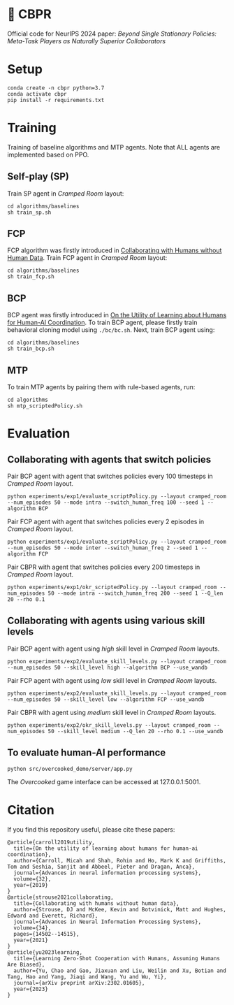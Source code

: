 # 🥘 CBPR 
Official code for NeurIPS 2024 paper: *Beyond Single Stationary Policies: Meta-Task Players as Naturally Superior Collaborators*
# Setup
```
conda create -n cbpr python=3.7
conda activate cbpr
pip install -r requirements.txt
```
# Training
Training of baseline algorithms and MTP agents. Note that ALL agents are implemented based on PPO.
## Self-play (SP)
Train SP agent in _Cramped Room_ layout:
```
cd algorithms/baselines
sh train_sp.sh
```
## FCP
FCP algorithm was firstly introduced in [Collaborating with Humans without Human Data](https://arxiv.org/abs/2110.08176). Train FCP agent in _Cramped Room_ layout:
```
cd algorithms/baselines
sh train_fcp.sh
```
## BCP
BCP agent was firstly introduced in [On the Utility of Learning about Humans for Human-AI Coordination](https://arxiv.org/abs/1910.05789). To train BCP agent, please firstly train behavioral cloning model using `./bc/bc.sh`. Next, train BCP agent using:
 ```
 cd algorithms/baselines
 sh train_bcp.sh
 ```
## MTP
To train MTP agents by pairing them with rule-based agents, run:
 ```
 cd algorithms
 sh mtp_scriptedPolicy.sh
 ```

# Evaluation
## Collaborating with agents that switch policies
Pair BCP agent with agent that switches policies every 100 timesteps in _Cramped Room_ layout. 
```
python experiments/exp1/evaluate_scriptPolicy.py --layout cramped_room --num_episodes 50 --mode intra --switch_human_freq 100 --seed 1 --algorithm BCP
```
Pair FCP agent with agent that switches policies every 2 episodes in _Cramped Room_ layout. 
```
python experiments/exp1/evaluate_scriptPolicy.py --layout cramped_room --num_episodes 50 --mode inter --switch_human_freq 2 --seed 1 --algorithm FCP
```
Pair CBPR with agent that switches policies every 200 timesteps in _Cramped Room_ layout. 
```
python experiments/exp1/okr_scriptedPolicy.py --layout cramped_room --num_episodes 50 --mode intra --switch_human_freq 200 --seed 1 --Q_len 20 --rho 0.1
```
## Collaborating with agents using various skill levels
Pair BCP agent with agent using _high_ skill level in _Cramped Room_ layouts.
```
python experiments/exp2/evaluate_skill_levels.py --layout cramped_room --num_episodes 50 --skill_level high --algorithm BCP --use_wandb
```
Pair FCP agent with agent using _low_ skill level in _Cramped Room_ layouts.
```
python experiments/exp2/evaluate_skill_levels.py --layout cramped_room --num_episodes 50 --skill_level low --algorithm FCP --use_wandb
```
Pair CBPR with agent using _medium_ skill level in _Cramped Room_ layouts.
```
python experiments/exp2/okr_skill_levels.py --layout cramped_room --num_episodes 50 --skill_level medium --Q_len 20 --rho 0.1 --use_wandb
```
## To evaluate human-AI performance
``` 
python src/overcooked_demo/server/app.py
```
The *Overcooked* game interface can be accessed at 127.0.0.1:5001.


# Citation
If you find this repository useful, please cite these papers:
```
@article{carroll2019utility,
  title={On the utility of learning about humans for human-ai coordination},
  author={Carroll, Micah and Shah, Rohin and Ho, Mark K and Griffiths, Tom and Seshia, Sanjit and Abbeel, Pieter and Dragan, Anca},
  journal={Advances in neural information processing systems},
  volume={32},
  year={2019}
}
@article{strouse2021collaborating,
  title={Collaborating with humans without human data},
  author={Strouse, DJ and McKee, Kevin and Botvinick, Matt and Hughes, Edward and Everett, Richard},
  journal={Advances in Neural Information Processing Systems},
  volume={34},
  pages={14502--14515},
  year={2021}
}
@article{yu2023learning,
  title={Learning Zero-Shot Cooperation with Humans, Assuming Humans Are Biased},
  author={Yu, Chao and Gao, Jiaxuan and Liu, Weilin and Xu, Botian and Tang, Hao and Yang, Jiaqi and Wang, Yu and Wu, Yi},
  journal={arXiv preprint arXiv:2302.01605},
  year={2023}
}

```
